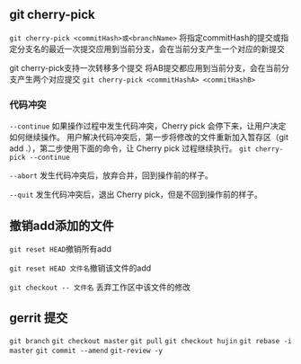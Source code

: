 ## git cherry-pick

`git cherry-pick <commitHash>或<branchName>`
将指定commitHash的提交或指定分支名的最近一次提交应用到当前分支，会在当前分支产生一个对应的新提交

git cherry-pick支持一次转移多个提交
将AB提交都应用到当前分支，会在当前分支产生两个对应提交
`git cherry-pick <commitHashA> <commitHashB>`

### 代码冲突

`--continue`
如果操作过程中发生代码冲突，Cherry pick 会停下来，让用户决定如何继续操作。
用户解决代码冲突后，第一步将修改的文件重新加入暂存区（git add .），第二步使用下面的命令，让 Cherry pick 过程继续执行。
`git cherry-pick --continue`

`--abort`
发生代码冲突后，放弃合并，回到操作前的样子。

`--quit`
发生代码冲突后，退出 Cherry pick，但是不回到操作前的样子。





## 撤销add添加的文件

`git reset HEAD`撤销所有add

`git reset HEAD 文件名`撤销该文件的add

`git checkout -- 文件名` 丢弃工作区中该文件的修改

 



## gerrit 提交



`git branch`
`git checkout master`
`git pull`
`git checkout hujin`
`git rebase -i master`
`git commit --amend`
`git-review -y`
